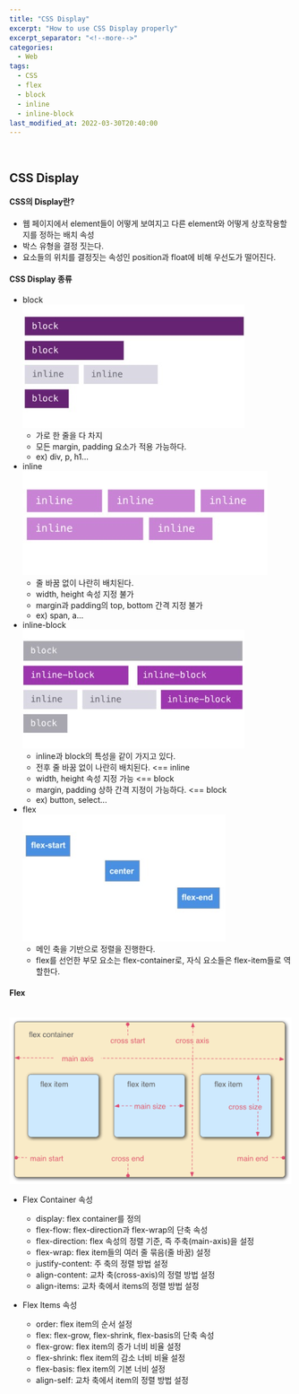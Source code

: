 ```yaml
---
title: "CSS Display"
excerpt: "How to use CSS Display properly"
excerpt_separator: "<!--more-->"
categories:
  - Web
tags:
  - CSS
  - flex
  - block
  - inline
  - inline-block
last_modified_at: 2022-03-30T20:40:00
---
```


<!--more-->

<br>

## CSS Display

#### CSS의 Display란?

- 웹 페이지에서 element들이 어떻게 보여지고 다른 element와 어떻게 상호작용할지를 정하는 배치 속성
- 박스 유형을 결정 짓는다.
- 요소들의 위치를 결정짓는 속성인 position과 float에 비해 우선도가 떨어진다.

#### CSS Display 종류

- block
  <br>![CSS Display Block](/assets/img/css_display_block.jpg)
  - 가로 한 줄을 다 차지
  - 모든 margin, padding 요소가 적용 가능하다.
  - ex) div, p, h1...
- inline
  <br>![CSS Display Inline](/assets/img/css_display_inline.jpg)
  - 줄 바꿈 없이 나란히 배치된다.
  - width, height 속성 지정 불가
  - margin과 padding의 top, bottom 간격 지정 불가
  - ex) span, a...
- inline-block
  <br>![CSS Display Inline_Block](/assets/img/css_display_inlineblock.jpg)
  - inline과 block의 특성을 같이 가지고 있다.
  - 전후 줄 바꿈 없이 나란히 배치된다. <== inline
  - width, height 속성 지정 가능 <== block
  - margin, padding 상하 간격 지정이 가능하다. <== block
  - ex) button, select...
- flex
  <br>![CSS Display Flex](/assets/img/css_display_flex.jpg)
  - 메인 축을 기반으로 정렬을 진행한다.
  - flex를 선언한 부모 요소는 flex-container로, 자식 요소들은 flex-item들로 역할한다.

#### Flex

<br>![CSS Display Flex](/assets/img/css_flex.png)

- Flex Container 속성

  - display: flex container를 정의
  - flex-flow: flex-direction과 flex-wrap의 단축 속성
  - flex-direction: flex 속성의 정렬 기준, 즉 주축(main-axis)을 설정
  - flex-wrap: flex item들의 여러 줄 묶음(줄 바꿈) 설정
  - justify-content: 주 축의 정렬 방법 설정
  - align-content: 교차 축(cross-axis)의 정렬 방법 설정
  - align-items: 교차 축에서 items의 정렬 방법 설정

- Flex Items 속성
  - order: flex item의 순서 설정
  - flex: flex-grow, flex-shrink, flex-basis의 단축 속성
  - flex-grow: flex item의 증가 너비 비율 설정
  - flex-shrink: flex item의 감소 너비 비율 설정
  - flex-basis: flex item의 기본 너비 설정
  - align-self: 교차 축에서 item의 정렬 방법 설정
